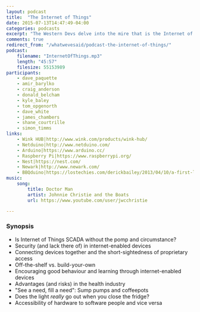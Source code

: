 ```yaml
---
layout: podcast
title:  "The Internet of Things"
date: 2015-07-13T14:47:49-04:00
categories: podcasts
excerpt: "The Western Devs delve into the mire that is the Internet of Things"
comments: true
redirect_from: "/whatwevesaid/podcast-the-internet-of-things/"
podcast: 
    filename: "InternetOfThings.mp3"
    length: "45:57"
    filesize: 55153989
participants:
    - dave_paquette
    - amir_barylko
    - craig_anderson
    - donald_belcham
    - kyle_baley
    - tom_opgenorth
    - dave_white
    - james_chambers
    - shane_courtrille
    - simon_timms
links:
    - Wink HUB|http://www.wink.com/products/wink-hub/
    - Netduino|http://www.netduino.com/
    - Arduino|https://www.arduino.cc/
    - Raspberry Pi|https://www.raspberrypi.org/
    - Nest|https://nest.com/
    - Newark|http://www.newark.com/
    - BBQduino|https://lostechies.com/derickbailey/2013/04/10/a-first-look-at-my-arduino-bbq-thermometer/
music:
    song:
        title: Doctor Man
        artist: Johnnie Christie and the Boats
        url: https://www.youtube.com/user/jwcchristie

---
```


### Synopsis

* Is Internet of Things SCADA without the pomp and circumstance?
* Security (and lack there of) in internet-enabled devices
* Connecting devices together and the short-sightedness of proprietary access
* Off-the-shelf vs. build-your-own
* Encouraging good behaviour and learning through internet-enabled devices
* Advantages (and risks) in the health industry
* "See a need, fill a need": Sump pumps and coffeepots
* Does the light _really_ go out when you close the fridge?
* Accessibility of hardware to software people and vice versa
